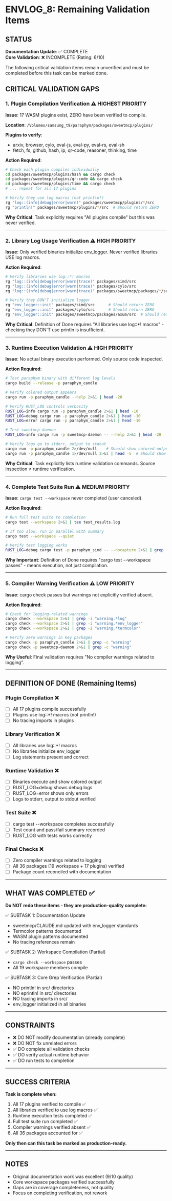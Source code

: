 # ENVLOG_8: Remaining Validation Items

## STATUS

**Documentation Update**: ✅ COMPLETE  
**Core Validation**: ❌ INCOMPLETE (Rating: 6/10)

The following critical validation items remain unverified and must be completed before this task can be marked done.

## CRITICAL VALIDATION GAPS

### 1. Plugin Compilation Verification ⚠️ HIGHEST PRIORITY

**Issue**: 17 WASM plugins exist, ZERO have been verified to compile.

**Location**: `/Volumes/samsung_t9/paraphym/packages/sweetmcp/plugins/`

**Plugins to verify**:
- arxiv, browser, cylo, eval-js, eval-py, eval-rs, eval-sh
- fetch, fs, github, hash, ip, qr-code, reasoner, thinking, time

**Action Required**:
```bash
# Check each plugin compiles individually
cd packages/sweetmcp/plugins/hash && cargo check
cd packages/sweetmcp/plugins/qr-code && cargo check
cd packages/sweetmcp/plugins/time && cargo check
# ... repeat for all 17 plugins

# Verify they use log macros (not println!)
rg "log::(info|debug|error|warn)" packages/sweetmcp/plugins/*/src
rg "println!" packages/sweetmcp/plugins/*/src  # Should return ZERO
```

**Why Critical**: Task explicitly requires "All plugins compile" but this was never verified.

---

### 2. Library Log Usage Verification ⚠️ HIGH PRIORITY

**Issue**: Only verified binaries initialize env_logger. Never verified libraries USE log macros.

**Action Required**:
```bash
# Verify libraries use log::*! macros
rg "log::(info|debug|error|warn|trace)" packages/simd/src
rg "log::(info|debug|error|warn|trace)" packages/cylo/src
rg "log::(info|debug|error|warn|trace)" packages/sweetmcp/packages/*/src

# Verify they DON'T initialize logger
rg "env_logger::init" packages/simd/src      # Should return ZERO
rg "env_logger::init" packages/cylo/src      # Should return ZERO
rg "env_logger::init" packages/sweetmcp/packages/axum/src  # Should return ZERO
```

**Why Critical**: Definition of Done requires "All libraries use log::*! macros" - checking they DON'T use println is insufficient.

---

### 3. Runtime Execution Validation ⚠️ HIGH PRIORITY

**Issue**: No actual binary execution performed. Only source code inspected.

**Action Required**:
```bash
# Test paraphym binary with different log levels
cargo build --release -p paraphym_candle

# Verify colored output appears
cargo run -p paraphym_candle --help 2>&1 | head -20

# Verify RUST_LOG controls verbosity
RUST_LOG=info cargo run -p paraphym_candle 2>&1 | head -10
RUST_LOG=debug cargo run -p paraphym_candle 2>&1 | head -10
RUST_LOG=error cargo run -p paraphym_candle 2>&1 | head -10

# Test sweetmcp-daemon
RUST_LOG=info cargo run -p sweetmcp-daemon -- --help 2>&1 | head -20

# Verify logs go to stderr, output to stdout
cargo run -p paraphym_candle 2>/dev/null    # Should show colored output only
cargo run -p paraphym_candle 1>/dev/null 2>&1 | head -5  # Should show logs only
```

**Why Critical**: Task explicitly lists runtime validation commands. Source inspection ≠ runtime verification.

---

### 4. Complete Test Suite Run ⚠️ MEDIUM PRIORITY

**Issue**: `cargo test --workspace` never completed (user canceled).

**Action Required**:
```bash
# Run full test suite to completion
cargo test --workspace 2>&1 | tee test_results.log

# If too slow, run in parallel with summary
cargo test --workspace --quiet

# Verify test logging works
RUST_LOG=debug cargo test -p paraphym_simd -- --nocapture 2>&1 | grep -i "log"
```

**Why Important**: Definition of Done requires "cargo test --workspace passes" - means execution, not just compilation.

---

### 5. Compiler Warning Verification ⚠️ LOW PRIORITY

**Issue**: cargo check passes but warnings not explicitly verified absent.

**Action Required**:
```bash
# Check for logging-related warnings
cargo check --workspace 2>&1 | grep -i "warning.*log"
cargo check --workspace 2>&1 | grep -i "warning.*env_logger"
cargo check --workspace 2>&1 | grep -i "warning.*termcolor"

# Verify zero warnings in key packages
cargo check -p paraphym_candle 2>&1 | grep -c "warning"
cargo check -p sweetmcp-daemon 2>&1 | grep -c "warning"
```

**Why Useful**: Final validation requires "No compiler warnings related to logging".

---

## DEFINITION OF DONE (Remaining Items)

### Plugin Compilation ❌
- [ ] All 17 plugins compile successfully
- [ ] Plugins use log::*! macros (not println!)
- [ ] No tracing imports in plugins

### Library Verification ❌
- [ ] All libraries use log::*! macros
- [ ] No libraries initialize env_logger
- [ ] Log statements present and correct

### Runtime Validation ❌
- [ ] Binaries execute and show colored output
- [ ] RUST_LOG=debug shows debug logs
- [ ] RUST_LOG=error shows only errors
- [ ] Logs to stderr, output to stdout verified

### Test Suite ❌
- [ ] cargo test --workspace completes successfully
- [ ] Test count and pass/fail summary recorded
- [ ] RUST_LOG with tests works correctly

### Final Checks ❌
- [ ] Zero compiler warnings related to logging
- [ ] All 36 packages (19 workspace + 17 plugins) verified
- [ ] Package count reconciled with documentation

---

## WHAT WAS COMPLETED ✅

**Do NOT redo these items - they are production-quality complete:**

✅ SUBTASK 1: Documentation Update
- sweetmcp/CLAUDE.md updated with env_logger standards
- Termcolor patterns documented
- WASM plugin patterns documented
- No tracing references remain

✅ SUBTASK 2: Workspace Compilation (Partial)
- `cargo check --workspace` passes
- All 19 workspace members compile

✅ SUBTASK 3: Core Grep Verification (Partial)
- NO println! in src/ directories
- NO eprintln! in src/ directories
- NO tracing imports in src/
- env_logger initialized in all binaries

---

## CONSTRAINTS

- ❌ DO NOT modify documentation (already complete)
- ❌ DO NOT fix unrelated errors
- ✅ DO complete all validation checks
- ✅ DO verify actual runtime behavior
- ✅ DO run tests to completion

---

## SUCCESS CRITERIA

**Task is complete when:**
1. All 17 plugins verified to compile ✅
2. All libraries verified to use log macros ✅
3. Runtime execution tests completed ✅
4. Full test suite run completed ✅
5. Compiler warnings verified absent ✅
6. All 36 packages accounted for ✅

**Only then can this task be marked as production-ready.**

---

## NOTES

- Original documentation work was excellent (9/10 quality)
- Core workspace packages verified successfully
- Gaps are in coverage completeness, not quality
- Focus on completing verification, not rework
